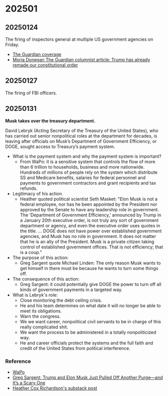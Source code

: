 # 202501

## 20250124

The firing of inspectors general at multiple US government 
agencies on Friday.

* [The Guardian coverage](https://www.theguardian.com/us-news/2025/jan/25/trump-fires-17-independent-watchdogs-government-agencies)
* [Moria Donegan The Guardian columnist article: Trump has already remade our constitutional order](https://www.theguardian.com/commentisfree/2025/jan/31/trump-has-already-remade-our-constitutional-order)

## 20250127

The firing of FBI officers.

## 20250131

**Musk takes over the treasury department.**

David Lebryk (Acting Secretary of the Treasury of the United States),
who has carried out senior nonpolitical roles at the department for decades, is leaving after officials on Musk’s Department of Government Efficiency, or DOGE, sought access to Treasury’s payment system.

* What is the payment system and why the payment system is important?
    * From WaPo: it is a sensitive system that controls the flow of more than 6 trillion to households, business and more nationwide. Hundreds of millions of people rely on the system which distribute SS and Medicare benefits, salaries for federal personnel and payments to government contractors and grant recipients and tax refunds.
* Legitimacy of his action.
    * Heather quoted political scientist Seth Masket: "Elon Musk is not a federal employee, nor has he been appointed by the President nor approved by the Senate to have any leadership role in government. The ‘Department of Government Efficiency,’ announced by Trump in a January 20th executive order, is not truly any sort of government department or agency, and even the executive order uses quotes in the title. ... DOGE does not have power over established government agencies, and Musk has no role in government. It does not matter that he is an ally of the President. Musk is a private citizen taking control of established government offices. That is not efficiency; that is a coup."
* The purpose of this action:
    * Greg Sargent quote Michael Linden: The only reason Musk wants to get himself in there must be because he wants to turn some things off.
* The consequence of this action:
    * Greg Sargent: it could potentially give DOGE the power to turn off all kinds of government payments in a targeted way.
* What is Lebryk's role:
    * Close monitoring the debt ceiling crisis.
    * He and his team determines on what date it will no longer be able to meet its obligations.
    * Warn the congress.
    * We we want career, nonpolitical civil servants to be in charge of this really complicated shit.
    * We want the process to be administered in a totally nonpoliticized way.
    * He and career officials protect the systems and the full faith and credit of the United States from political interference.

### Reference

* [WaPo](https://www.washingtonpost.com/business/2025/01/31/elon-musk-treasury-department-payment-systems/)
* [Greg Sargent: Trump and Elon Musk Just Pulled Off Another Purge—and It’s a Scary One](https://newrepublic.com/article/191014/trump-elon-musk-treasury-purge)
* [Heather Cox Richardson's substack post](https://heathercoxrichardson.substack.com/p/february-2-2025)
